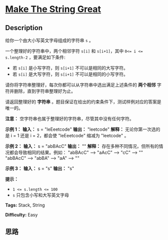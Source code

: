 # [Make The String Great][title]

## Description

给你一个由大小写英文字母组成的字符串 `s` 。

一个整理好的字符串中，两个相邻字符 `s[i]` 和 `s[i+1]`，其中 `0<= i <= s.length-2` ，要满足如下条件:

  * 若 `s[i]` 是小写字符，则 `s[i+1]` 不可以是相同的大写字符。
  * 若 `s[i]` 是大写字符，则 `s[i+1]` 不可以是相同的小写字符。

请你将字符串整理好，每次你都可以从字符串中选出满足上述条件的 **两个相邻** 字符并删除，直到字符串整理好为止。

请返回整理好的 **字符串** 。题目保证在给出的约束条件下，测试样例对应的答案是唯一的。

**注意：** 空字符串也属于整理好的字符串，尽管其中没有任何字符。

**示例 1：**
            **输入：** s = "leEeetcode"    **输出：** "leetcode"    **解释：** 无论你第一次选的是 i = 1 还是 i = 2，都会使 "leEeetcode" 缩减为 "leetcode" 。    

**示例 2：**
            **输入：** s = "abBAcC"    **输出：** ""    **解释：** 存在多种不同情况，但所有的情况都会导致相同的结果。例如：    "abBAcC" --> "aAcC" --> "cC" --> ""    "abBAcC" --> "abBA" --> "aA" --> ""    

**示例 3：**
            **输入：** s = "s"    **输出：** "s"    

**提示：**

  * `1 <= s.length <= 100`
  * `s` 只包含小写和大写英文字母


**Tags:** Stack, String

**Difficulty:** Easy

## 思路

[title]: https://leetcode-cn.com/problems/make-the-string-great
